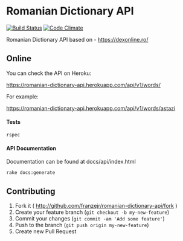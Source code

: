 # Romanian Dictionary API

[![Build Status](https://travis-ci.org/franzejr/romanian-dictionary-api.svg?branch=master)](https://travis-ci.org/franzejr/romanian-dictionary-api)
[![Code Climate](https://codeclimate.com/github/franzejr/romanian-dictionary-api/badges/gpa.svg)](https://codeclimate.com/github/franzejr/romanian-dictionary-api)


Romanian Dictionary API based on - https://dexonline.ro/

## Online

You can check the API on Heroku:

https://romanian-dictionary-api.herokuapp.com/api/v1/words/<YOUR WORD>

For example:

https://romanian-dictionary-api.herokuapp.com/api/v1/words/astazi

#### Tests
```
rspec
```

#### API Documentation

Documentation can be found at docs/api/index.html

```
rake docs:generate
```

## Contributing

1. Fork it ( http://github.com/franzejr/romanian-dictionary-api/fork )
2. Create your feature branch (`git checkout -b my-new-feature`)
3. Commit your changes (`git commit -am 'Add some feature'`)
4. Push to the branch (`git push origin my-new-feature`)
5. Create new Pull Request
